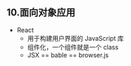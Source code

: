## 10.面向对象应用

- React
  - 用于构建用户界面的 JavaScript 库
  - 组件化，一个组件就是一个 class
  - JSX == bable == browser.js
